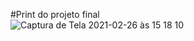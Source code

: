#Print do projeto final  
![Captura de Tela 2021-02-26 às 15 18 10](https://user-images.githubusercontent.com/19416864/109339100-e5e50480-7845-11eb-8bfb-7de60ed3c941.png) 
